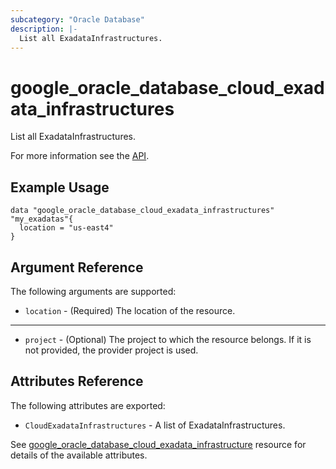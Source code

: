 ```yaml
---
subcategory: "Oracle Database"
description: |-
  List all ExadataInfrastructures.
---
```


# google_oracle_database_cloud_exadata_infrastructures

List all ExadataInfrastructures.

For more information see the
[API](https://cloud.google.com/oracle/database/docs/reference/rest/v1/projects.locations.cloudExadataInfrastructures).

## Example Usage

```hcl
data "google_oracle_database_cloud_exadata_infrastructures" "my_exadatas"{
  location = "us-east4"
}
```

## Argument Reference

The following arguments are supported:

* `location` - (Required) The location of the resource.

- - -
* `project` - (Optional) The project to which the resource belongs. If it
    is not provided, the provider project is used.

## Attributes Reference

The following attributes are exported:

* `CloudExadataInfrastructures` - A list of ExadataInfrastructures.

See [google_oracle_database_cloud_exadata_infrastructure](https://registry.terraform.io/providers/hashicorp/google/latest/docs/resources/oracle_database_cloud_exadata_infrastructure#argument-reference) resource for details of the available attributes.

